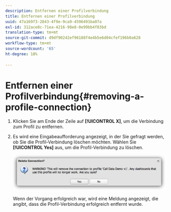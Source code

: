 ```yaml
---
description: Entfernen einer Profilverbindung
title: Entfernen einer Profilverbindung
uuid: 47a169f3-2843-4f9e-9ca9-4596491ba07a
exl-id: 312ace0c-71ea-4216-98e8-0e99bb4f83bd
translation-type: tm+mt
source-git-commit: d9df90242ef96188f4e4b5e6d04cfef196b0a628
workflow-type: tm+mt
source-wordcount: '65'
ht-degree: 18%

---
```


# Entfernen einer Profilverbindung{#removing-a-profile-connection}

1. Klicken Sie am Ende der Zeile auf **[!UICONTROL X]**, um die Verbindung zum Profil zu entfernen.
1. Es wird eine Eingabeaufforderung angezeigt, in der Sie gefragt werden, ob Sie die Profil-Verbindung löschen möchten. Wählen Sie **[!UICONTROL Yes]** aus, um die Profil-Verbindung zu löschen.

   ![](assets/delete_connection.png)

   Wenn der Vorgang erfolgreich war, wird eine Meldung angezeigt, die angibt, dass die Profil-Verbindung erfolgreich entfernt wurde.
